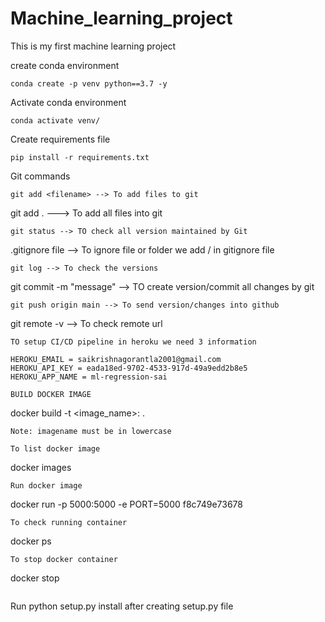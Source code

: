 # Machine_learning_project
This is my first machine learning project

create conda environment
```
conda create -p venv python==3.7 -y
```
Activate conda environment
```
conda activate venv/
```
Create requirements file
```
pip install -r requirements.txt
```
Git commands
```
git add <filename> --> To add files to git
```
git add . ---> To add all files into git
```
git status --> TO check all version maintained by Git
```
.gitignore file --> To ignore file or folder we add /<filename> in gitignore file
```
git log --> To check the versions
```
git commit -m "message" --> TO create version/commit all changes by git
```
git push origin main --> To send version/changes into github
```
git remote -v --> To check remote url
```
TO setup CI/CD pipeline in heroku we need 3 information

HEROKU_EMAIL = saikrishnagorantla2001@gmail.com
HEROKU_API_KEY = eada18ed-9702-4533-917d-49a9edd2b8e5
HEROKU_APP_NAME = ml-regression-sai

BUILD DOCKER IMAGE

```
docker build -t <image_name>:<tagname> .
```
Note: imagename must be in lowercase

To list docker image
```
docker images
```
Run docker image
```
docker run -p 5000:5000 -e PORT=5000 f8c749e73678
```
To check running container
```
docker ps
```
To stop docker container
```
docker stop <container-id>
```
```
Run python setup.py install after creating setup.py file
```
